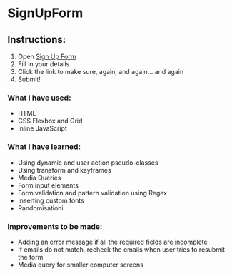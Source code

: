 # SignUpForm

## Instructions:
1. Open [Sign Up Form](https://sign-up-form-by-eleni.netlify.app/)
2. Fill in your details
3. Click the link to make sure, again, and again... and again
4. Submit!


### What I have used:
- HTML
- CSS Flexbox and Grid
- Inline JavaScript


### What I have learned:
- Using dynamic and user action pseudo-classes
- Using transform and keyframes
- Media Queries
- Form input elements
- Form validation and pattern validation using Regex
- Inserting custom fonts
- Randomisationi


### Improvements to be made:
- Adding an error message if all the required fields are incomplete
- If emails do not match, recheck the emails when user tries to resubmit the form
- Media query for smaller computer screens

